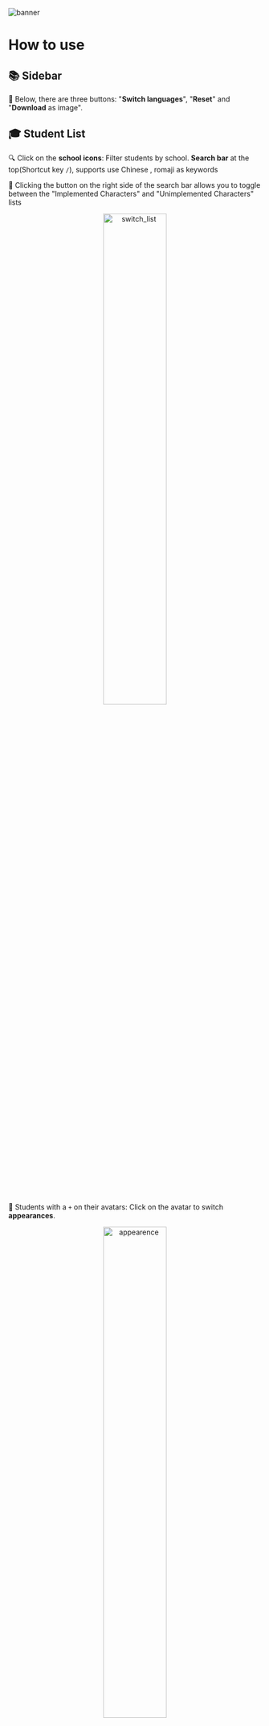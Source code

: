 ![banner](./assets/演示2.webp)

# How to use

## 📚 Sidebar 

💾 Below, there are three buttons: "**Switch languages**", "**Reset**" and "**Download** as image". 

## 🎓 Student List 

🔍 Click on the **school icons**: Filter students by school. **Search bar** at the top(Shortcut key `/`), supports use Chinese , romaji as keywords

📜 Clicking the button on the right side of the search bar allows you to toggle between the "Implemented Characters" and "Unimplemented Characters" lists

<p align="center">
<img src="../public/img/switchlsit.webp" alt="switch_list" style="width:50%">
</p>

🔄 Students with a `+` on their avatars: Click on the avatar to switch **appearances**.

<p align="center">
<img src="../public/img/appearence.webp" alt="appearence" style="width:50%">
</p>


📝 Upon entering the editing interface, selecting students from the list will add them to the candidate list in the bottom right corner for easy access

## 🖌️ Edit

In the editing interface, there are the "Message Bar" and the "Candidate List" at the bottom

### 🎭 Select a Role

The first four items in the candidate list are "**Sensei**", "**Story Event**", "**Reply Box**", and "**System Message**". The last button is for **adding custom characters**.

<p align="center">
<img src="../public/img/sendbar.webp" alt="sendbar" style="width:50%">
</p>

### 🌄 Send Messages

After selecting a role, you can **send messages or images** in the message bar (size limit is 1MB). 

If the current role is a teacher or student, clicking on the avatar in the message bar allows you to send in-game chatroom **stickers**. In addition, student face variations is considered as a kind of special stickers too.

<p align="center">
<img src="../public/img/stickers.webp" alt="stickers" style="width:45%">
<img src="../public/img/stickers2.webp" alt="face variations" style="width:45%">
</p>


### ✏️ Edit Messages

You can use a syntax similar to [markdown](https://www.markdownguide.org/basic-syntax/) to send some **special text styles**.

Try sending an "`# Here is a Biiiig text`" message ~

| Usage |
| ---- |
| \# Heading level 1 |
| \#\# Heading level 2 |
| \#\#\# Heading level 3 |
| \*\*Bold text\*\* |
| \*Italic text\* |
| \*\*\*Bold italic text\*\*\* |
| \~\~Delete line\~\~ |
| \[color:red;font-size:10px](Font style) |

> The bold style of this font may not display correctly on certain browsers.
>
> Escaping can be achieved by using the backslash character \ (for `#`, `*`, `~`). For example, `\#` will output # instead of being interpreted as a heading.


Following the **WYSIWYG** (What you see is what you get) design philosophy, elements can still be directly edited after sending messages, such as modifying, dragging, deleting, etc. 

- **Modifying**: Supports editing *text*, *character names*, and *images*.
  - For " *Text* " and " Character name ", simply click to reveal a text box for editing.
  - For " *Image* ", click to upload a new image.
  - For " *Reply* ", pressing Enter will bring up the next option.
- **Dragging**: Holding and moving messages up and down can adjust the order between messages.
- **Deleting**: When the cursor *hovers* over an element, the delete button `x` will appear near the element.
- **Inserting**: When the cursor is *hovering* over an element, the insert button `↲` appears, then the message will be inserted here.
- **Shortcut key**: undo `Ctrl+Z`, redo `Ctrl+Shift+Z`, and line break `Shift+Enter`

<p align="center">
<img src="../public/img/edit.webp" alt="edit" style="width:50%">
</p>

### 📜 Interrupt the Message Flow

Normally, messages from a single student are continuous. If you wish to interrupt the message flow, you can try clicking below the "avatar" in the student's message.

<div align="center">
<img src="../public/img/splitmessage.webp" alt="split" style="width:50%">

<p>via <a href="https://twitter.com/YuzuTalkJP/status/1421448297030381569">Yuzutalk</a> </p>
</div>

## ⚙️ Settings Interface Interface

Click on the gear icon in the upper right corner to access the settings. You can switch to the **Yuzutalk theme**, enable **full-screen** mode, and import or export your conversations.

In the experimental features, there is also an option to export your conversations as a **sharefile**. This file allows others to watch your story in animated form. Please prepare the **Chat with Arona** feature using the openai-api on your own.

<p align="center">
<img src="./assets/setting.webp" alt="setting" style="width:50%">
</p>

## 🌟 Others

The application is adapted for mobile devices, but due to limited capabilities, it's recommended to use it on a computer for a better experience 💻📱

If you notice any omissions or mistakes, **please feel free to raise an [issue](https://github.com/U1805/momotalk/issues) or submit a [pull request](https://github.com/U1805/momotalk/pulls) for correction**. Of course, ideas and optimizations for features and code are also very much welcomed ❤️

![thanks](../public/img/kyk.gif)